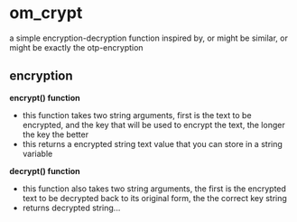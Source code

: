 # om_crypt
a simple encryption-decryption function inspired by, or might be similar, or might be exactly the otp-encryption

## encryption

**encrypt() function**
  - this function takes two string arguments, first is the text to be encrypted, and the key that will be used to encrypt the text, the longer the key the better
  - this returns a encrypted string text value that you can store in a string variable
  
**decrypt() function**
  - this function also takes two string arguments, the first is the encrypted text to be decrypted back to its original form, the the correct key string
  - returns decrypted string...
  
